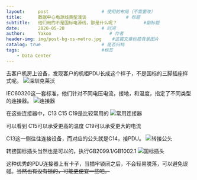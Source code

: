 ```yaml
---
layout:     post                    # 使用的布局（不需要改）
title:      数据中心电源线类型浅谈               # 标题 
subtitle:   他们用的不是国标电源线，那是什么呢？          #副标题
date:       2020-05-20              # 时间
author:     Yakoo                      # 作者
header-img: img/post-bg-os-metro.jpg    #这篇文章标题背景图片
catalog: true                       # 是否归档
tags:                               #标签
    - Data Center
---
```


去客户机房上设备，发现客户的机柜PDU长成这个样子，不是国标的三脚插座样式呢。
![深圳克莱沃](http://gp.idolyys.com/img/cleverpdu.png)

IEC60320这一套标准，他们针对不同电压电流，接地，和温度，指定了不同类型的连接器。
![连接器](http://gp.idolyys.com/img/IEC-60320-connector-standard.jpg)

在这些连接器中，C13 C15 C19是比较常用的
![常用连接器](http://gp.idolyys.com/img/IEC-C13-C15-C19-connector.jpg)

可以看到 C15可以承受更高的温度  C19可以承受更大的电流

C13这一侧往往连接设备，而对应的公头就是C14，接PDU。
![转接公头](http://gp.idolyys.com/img/Common-C13-C15-C19-power-cords.jpg)

转接国标插头当然也是可以的，执行GB2099.1/GB1002.1
![国标插头](http://gp.idolyys.com/img/6-2.png)

这种优秀的PDU连接器上有卡子，当插牢锁闭之后，不会轻易脱落，可以避免误碰。~~当然也有没有锁的，可能更便宜一些吧。~~